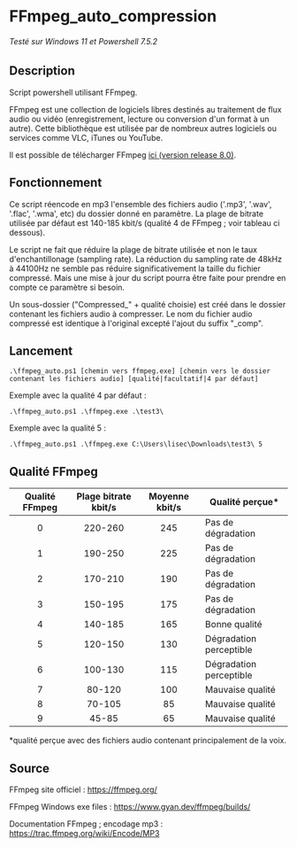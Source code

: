 # FFmpeg_auto_compression
###### Testé sur Windows 11 et Powershell 7.5.2
## Description

Script powershell utilisant FFmpeg.

FFmpeg est une collection de logiciels libres destinés au traitement de flux audio ou vidéo (enregistrement, lecture ou conversion d'un format à un autre). Cette bibliothèque est utilisée par de nombreux autres logiciels ou services comme VLC, iTunes ou YouTube. 

Il est possible de télécharger FFmpeg [ici (version release 8.0)](https://www.gyan.dev/ffmpeg/builds/ffmpeg-release-essentials.7z). 

## Fonctionnement

Ce script réencode en mp3 l'ensemble des fichiers audio ('.mp3', '.wav', '.flac', '.wma', etc) du dossier donné en paramètre. La plage de bitrate utilisée par défaut est 140-185 kbit/s (qualité 4 de FFmpeg ; voir tableau ci dessous).

Le script ne fait que réduire la plage de bitrate utilisée et non le taux d'enchantillonage (sampling rate). La réduction du sampling rate de 48kHz à 44100Hz ne semble pas réduire significativement la taille du fichier compressé. Mais une mise à jour du script pourra être faite pour prendre en compte ce paramètre si besoin.

Un sous-dossier ("Compressed_" + qualité choisie) est créé dans le dossier contenant les fichiers audio à compresser. 
Le nom du fichier audio compressé est identique à l'original excepté l'ajout du suffix "_comp".

## Lancement

```
.\ffmpeg_auto.ps1 [chemin vers ffmpeg.exe] [chemin vers le dossier contenant les fichiers audio] [qualité|facultatif|4 par défaut]
```

Exemple avec la qualité 4 par défaut :
```
.\ffmpeg_auto.ps1 .\ffmpeg.exe .\test3\  
```
Exemple avec la qualité 5 : 
```
.\ffmpeg_auto.ps1 .\ffmpeg.exe C:\Users\lisec\Downloads\test3\ 5
```

## Qualité FFmpeg 

| Qualité FFmpeg  | Plage bitrate kbit/s | Moyenne kbit/s | Qualité perçue* |
|:-------------:|:-------------:|:-------------:|-------------|
| 0      | 220-260     | 245     | Pas de dégradation |
| 1      | 190-250     | 225     | Pas de dégradation |
| 2      | 170-210     | 190     | Pas de dégradation |
| 3      | 150-195     | 175     | Pas de dégradation |
| 4      | 140-185     | 165     | Bonne qualité |
| 5      | 120-150     | 130     | Dégradation perceptible |
| 6      | 100-130     | 115     | Dégradation perceptible |
| 7      | 80-120     | 100     | Mauvaise qualité |
| 8      | 70-105     | 85     | Mauvaise qualité |
| 9      | 45-85     | 65     | Mauvaise qualité |


*qualité perçue avec des fichiers audio contenant principalement de la voix.

## Source
FFmpeg site officiel : https://ffmpeg.org/

FFmpeg Windows exe files : https://www.gyan.dev/ffmpeg/builds/

Documentation FFmpeg ; encodage mp3 : https://trac.ffmpeg.org/wiki/Encode/MP3
